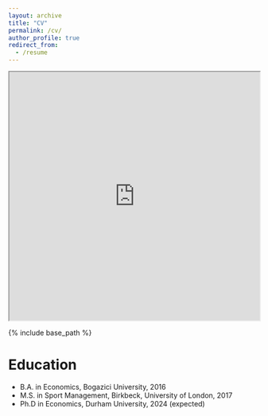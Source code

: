 ```yaml
---
layout: archive
title: "CV"
permalink: /cv/
author_profile: true
redirect_from:
  - /resume
---
```



<iframe src="https://alperenkocsoy.github.io/files/cv2.pdf" width="100%" height="500px"></iframe>


{% include base_path %}

Education
======
* B.A. in Economics, Bogazici University, 2016
* M.S. in Sport Management, Birkbeck, University of London, 2017
* Ph.D in Economics, Durham University, 2024 (expected)

